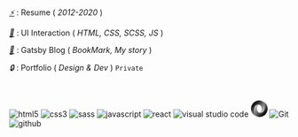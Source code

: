 [*⚡*](https://fe-p.github.io/) : Resume ( *2012-2020* )

[*🎁*](https://github.com/gr-p/interaction) : UI Interaction ( *HTML, CSS, SCSS, JS* )

[*📙*](https://diary-blog.github.io) : Gatsby Blog ( *BookMark, My story* )

*🔒* : Portfolio ( *Design & Dev* ) `Private`

<br />

<img alt="html5" width="30px" src="https://img.icons8.com/color/240/000000/html-5.png"> <img alt="css3" width="30px" src="https://img.icons8.com/color/240/000000/css3.png">
<img alt="sass" width="30px" src="https://img.icons8.com/color/240/000000/sass.png">
<img alt="javascript" width="30px" src="https://img.icons8.com/color/240/000000/javascript.png" />
<img alt="react" width="30px" src="https://img.icons8.com/color/240/000000/react-native.png" />
<img alt="visual studio code" width="30px" src="https://img.icons8.com/fluent/240/000000/visual-studio-code-2019.png" /> <img alt="json" width="30px" src="https://raw.githubusercontent.com/github/explore/80688e429a7d4ef2fca1e82350fe8e3517d3494d/topics/json/json.png">
<img alt="Git" width="30px" src="https://img.icons8.com/color/240/000000/git.png">
<img alt="github" width="30px" src="https://img.icons8.com/ios-glyphs/240/000000/github.png">
